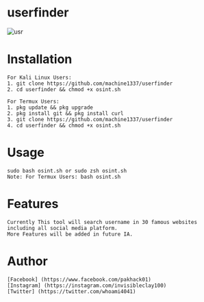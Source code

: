 # userfinder

![usr](https://user-images.githubusercontent.com/82051128/127771701-c27cfc64-5937-4c8c-96ab-0aadb3f237e3.PNG)

# Installation
    For Kali Linux Users:
    1. git clone https://github.com/machine1337/userfinder
    2. cd userfinder && chmod +x osint.sh
    
    For Termux Users:
    1. pkg update && pkg upgrade
    2. pkg install git && pkg install curl
    3. git clone https://github.com/machine1337/userfinder
    4. cd userfinder && chmod +x osint.sh
    
# Usage
    sudo bash osint.sh or sudo zsh osint.sh
    Note: For Termux Users: bash osint.sh
    
# Features
    Currently This tool will search username in 30 famous websites including all social media platform.
    More Features will be added in future IA.
    
# Author
    [Facebook] (https://www.facebook.com/pakhack01)
    [Instagram] (https://instagram.com/invisibleclay100)
    [Twitter] (https://twitter.com/whoami4041)
